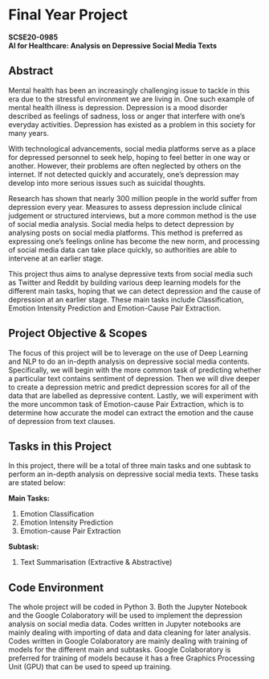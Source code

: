 # Final Year Project
**SCSE20-0985**   
**AI for Healthcare: Analysis on Depressive Social Media Texts**

## Abstract
Mental health has been an increasingly challenging issue to tackle in this era due to the stressful environment we are living in. One such example of mental health illness is depression. Depression is a mood disorder described as feelings of sadness, loss or anger that interfere with one’s everyday activities. Depression has existed as a problem in this society for many years.   
  
With technological advancements, social media platforms serve as a place for depressed personnel to seek help, hoping to feel better in one way or another. However, their problems are often neglected by others on the internet. If not detected quickly and accurately, one’s depression may develop into more serious issues such as suicidal thoughts.   
  
Research has shown that nearly 300 million people in the world suffer from depression every year. Measures to assess depression include clinical judgement or structured interviews, but a more common method is the use of social media analysis. Social media helps to detect depression by analysing posts on social media platforms. This method is preferred as expressing one’s feelings online has become the new norm, and processing of social media data can take place quickly, so authorities are able to intervene at an earlier stage.  
  
This project thus aims to analyse depressive texts from social media such as Twitter and Reddit 
by building various deep learning models for the different main tasks, hoping that we can detect 
depression and the cause of depression at an earlier stage. These main tasks include Classification, 
Emotion Intensity Prediction and Emotion-Cause Pair Extraction.   
  
## Project Objective & Scopes
The focus of this project will be to leverage on the use of Deep Learning and NLP to do an in-depth analysis on depressive social media contents. Specifically, we will begin with the more common task of predicting whether a particular text contains sentiment of depression. Then we will dive deeper to create a depression metric and predict depression scores for all of the data that are labelled as depressive content. Lastly, we will experiment with the more uncommon task of Emotion-cause Pair Extraction, which is to determine how accurate the model can extract the emotion and the cause of depression from text clauses.   
  
## Tasks in this Project
In this project, there will be a total of three main tasks and one subtask to perform an in-depth analysis on depressive social media texts. These tasks are stated below:  
  
**Main Tasks:**  
1. Emotion Classification
2. Emotion Intensity Prediction
3. Emotion-cause Pair Extraction
  
**Subtask:**  
1. Text Summarisation (Extractive & Abstractive)  

## Code Environment
The whole project will be coded in Python 3. Both the Jupyter Notebook and the Google Colaboratory will be used to implement the depression analysis on social media data. Codes written in Jupyter notebooks are mainly dealing with importing of data and data cleaning for later analysis. Codes written in Google Colaboratory are mainly dealing with training of models for the different main and subtasks. Google Colaboratory is preferred for training of models because it has a free Graphics Processing Unit (GPU) that can be used to speed up training.
